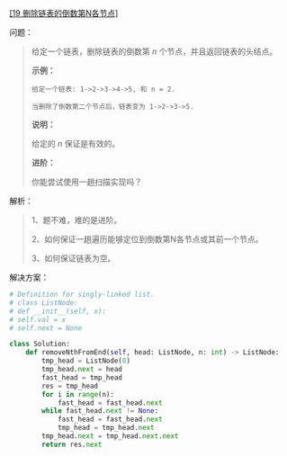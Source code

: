 [[19 删除链表的倒数第N各节点]](https://leetcode-cn.com/problems/remove-nth-node-from-end-of-list/)

问题：

> 给定一个链表，删除链表的倒数第 *n* 个节点，并且返回链表的头结点。
>
> **示例：**
>
> ```
> 给定一个链表: 1->2->3->4->5, 和 n = 2.
> 
> 当删除了倒数第二个节点后，链表变为 1->2->3->5.
> ```
>
> **说明：**
>
> 给定的 *n* 保证是有效的。
>
> **进阶：**
>
> 你能尝试使用一趟扫描实现吗？



解析：

> 1、题不难，难的是进阶。
>
> 2、如何保证一趟遍历能够定位到倒数第N各节点或其前一个节点。
>
> 3、如何保证链表为空。



解决方案：

```python
# Definition for singly-linked list.
# class ListNode:
# def __init__(self, x):
# self.val = x
# self.next = None

class Solution:
    def removeNthFromEnd(self, head: ListNode, n: int) -> ListNode:
        tmp_head = ListNode(0)
        tmp_head.next = head
        fast_head = tmp_head
        res = tmp_head
        for i in range(n):
            fast_head = fast_head.next
        while fast_head.next != None:
            fast_head = fast_head.next
            tmp_head = tmp_head.next
        tmp_head.next = tmp_head.next.next
        return res.next
```

